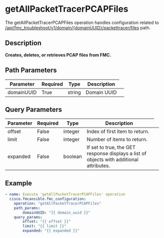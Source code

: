 # getAllPacketTracerPCAPFiles

The getAllPacketTracerPCAPFiles operation handles configuration related to [/api/fmc_troubleshoot/v1/domain/{domainUUID}/packettracer/files](/paths//api/fmc_troubleshoot/v1/domain/{domain_uuid}/packettracer/files.md) path.&nbsp;
## Description
**Creates, deletes, or retrieves PCAP files from FMC.**

## Path Parameters
| Parameter | Required | Type | Description |
| --------- | -------- | ---- | ----------- |
| domainUUID | True | string <td colspan=3> Domain UUID |

## Query Parameters
| Parameter | Required | Type | Description |
| --------- | -------- | ---- | ----------- |
| offset | False | integer <td colspan=3> Index of first item to return. |
| limit | False | integer <td colspan=3> Number of items to return. |
| expanded | False | boolean <td colspan=3> If set to true, the GET response displays a list of objects with additional attributes. |

## Example
```yaml
- name: Execute 'getAllPacketTracerPCAPFiles' operation
  cisco.fmcansible.fmc_configuration:
    operation: "getAllPacketTracerPCAPFiles"
    path_params:
        domainUUID: "{{ domain_uuid }}"
    query_params:
        offset: "{{ offset }}"
        limit: "{{ limit }}"
        expanded: "{{ expanded }}"

```